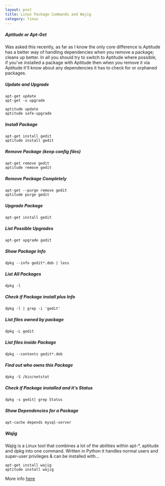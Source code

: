 ```yaml
---
layout: post
title: Linux Package Commands and Wajig
category: linux
---
```


##### Aptitude or Apt-Get

Was asked this recently, as far as I know the only core difference is Aptitude has a better way of handling dependencies when you remove a package; cleans up better.  In all you should try to switch to Aptitude where possible, if you've installed a package with Aptitude then when you remove it via Aptitude it'll know about any dependencies it has to check for or orphaned packages.

##### Update and Upgrade

    apt-get update
    apt-get -u upgrade
    
    aptitude update
    aptitude safe-upgrade

##### Install Package

    apt-get install gedit
    aptitude install gedit

##### Remove Package (keep config files)

    apt-get remove gedit
    aptitude remove gedit

##### Remove Package Completely

    apt-get --purge remove gedit
    aptitude purge gedit

##### Upgrade Package

    apt-get install gedit
    
##### List Possible Upgrades

    apt-get upgrade gedit

##### Show Package Info

    dpkg --info gedit*.deb | less

##### List All Packages

    dpkg -l

##### Check if Package install plus Info

    dpkg -l | grep -i 'gedit'

##### List files owned by package

    dpkg -L gedit

##### List files inside Package

    dpkg --contents gedit*.deb

##### Find out who owns this Package

    dpkg -S /bin/netstat

##### Check if Package installed and it's Status

    dpkg -s gedit| grep Status

##### Show Dependencies for a Package

    apt-cache depends mysql-server

##### Wajig

Wajig is a Linux tool that combines a lot of the abilities within apt-*, aptitude and dpkg into one command.  Written in Python it handles normal users and super-user privileges & can be installed with...

    apt-get install wajig
    aptitude install wajig

More info [here](http://www.togaware.com/linux/survivor/Wajig_Overview.html)

